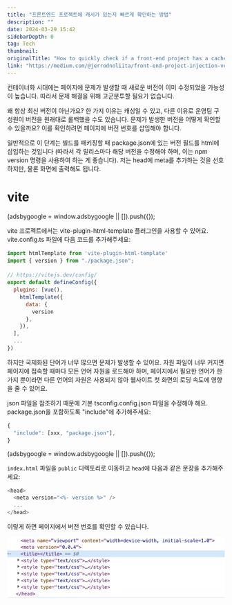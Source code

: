 ```yaml
---
title: "프론트엔드 프로젝트에 캐시가 있는지 빠르게 확인하는 방법"
description: ""
date: 2024-03-29 15:42
sidebarDepth: 0
tag: Tech
thumbnail: 
originalTitle: "How to quickly check if a front-end project has a cache"
link: "https://medium.com/@jerrodnoliita/front-end-project-injection-version-number-743c29dcd16f"
---
```



컨테이너화 시대에는 페이지에 문제가 발생할 때 새로운 버전이 이미 수정되었을 가능성이 높습니다. 따라서 문제 해결을 위해 고군분투할 필요가 없습니다.

왜 항상 최신 버전이 아닌가요? 한 가지 이유는 캐싱일 수 있고, 다른 이유로 운영팀 구성원이 버전을 원래대로 롤백했을 수도 있습니다. 문제가 발생한 버전을 어떻게 확인할 수 있을까요? 이를 확인하려면 페이지에 버전 번호를 삽입해야 합니다.

일반적으로 이 단계는 빌드를 패키징할 때 package.json에 있는 버전 필드를 html에 삽입하는 것입니다 (따라서 각 릴리스마다 해당 버전을 수정해야 하며, 이는 npm version 명령을 사용하여 하는 게 좋습니다). 저는 head에 meta를 추가하는 것을 선호하지만, 물론 화면에 출력해도 됩니다.

# vite

<!-- ui-log 수평형 -->
<ins class="adsbygoogle"
  style="display:block"
  data-ad-client="ca-pub-4877378276818686"
  data-ad-slot="9743150776"
  data-ad-format="auto"
  data-full-width-responsive="true"></ins>
<component is="script">
(adsbygoogle = window.adsbygoogle || []).push({});
</component>

vite 프로젝트에서는 vite-plugin-html-template 플러그인을 사용할 수 있어요. vite.config.ts 파일에 다음 코드를 추가해주세요:

```js
import htmlTemplate from 'vite-plugin-html-template'
import { version } from "./package.json";

// https://vitejs.dev/config/
export default defineConfig({
  plugins: [vue(), 
    htmlTemplate({
      data: {
        version
      },
    }),
  ],
  ...
})
```

하지만 국제화된 단어가 너무 많으면 문제가 발생할 수 있어요. 자원 파일이 너무 커지면 페이지에 접속할 때마다 모든 언어 자원을 로드해야 하며, 페이지에서 필요한 언어가 한 가지 뿐이라면 다른 언어의 자원은 사용되지 않아 웹사이트 첫 화면의 로딩 속도에 영향을 줄 수 있어요.

json 파일을 참조하기 때문에 기본 tsconfig.config.json 파일을 수정해야 해요. package.json을 포함하도록 "include"에 추가해주세요: 

```js
{
  "include": [xxx, "package.json"],
}
```

<!-- ui-log 수평형 -->
<ins class="adsbygoogle"
  style="display:block"
  data-ad-client="ca-pub-4877378276818686"
  data-ad-slot="9743150776"
  data-ad-format="auto"
  data-full-width-responsive="true"></ins>
<component is="script">
(adsbygoogle = window.adsbygoogle || []).push({});
</component>

`index.html` 파일을 `public` 디렉토리로 이동하고 `head`에 다음과 같은 문장을 추가해주세요:

```js
<head>
  <meta version="<%- version %>" />
  ...
</head>
```

이렇게 하면 페이지에서 버전 번호를 확인할 수 있습니다.

<img src="./img/Howtoquicklycheckifafront-endprojecthasacache_0.png" />